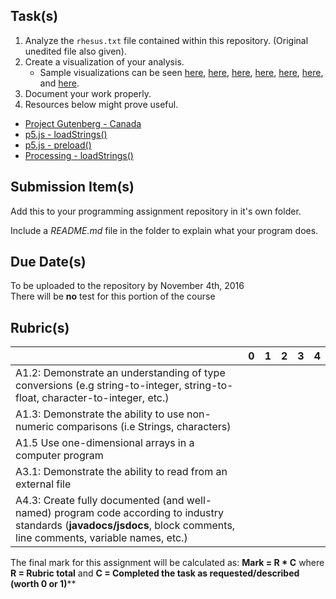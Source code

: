 Task(s)
-------
1. Analyze the ```rhesus.txt``` file contained within this repository. (Original unedited file also given).
2. Create a visualization of your analysis.
   * Sample visualizations can be seen [here][1], [here][2], [here][3], [here][4], [here][5], [here][6], and [here][7].
3. Document your work properly.
4. Resources below might prove useful.  

[1]: http://www.tibco.com/blog/wp-content/uploads/2014/04/color-bloom.jpg
[2]: https://s-media-cache-ak0.pinimg.com/236x/cf/63/56/cf635663f03b34a4c74033f6d0d353e7.jpg
[3]: http://blog.blprnt.com/wp-content/uploads/2010/11/more-500x281.png
[4]: https://upload.wikimedia.org/wikipedia/commons/9/9b/Social_Network_Analysis_Visualization.png
[5]: http://cs.smith.edu/dftwiki/images/thumb/3/30/StanfordDissertationVisualization.png/500px-StanfordDissertationVisualization.png
[6]: http://static.decontextualize.com/snaps/wordcloud.png
[7]: http://www.creativeapplications.net/wp-content/uploads/2010/01/fontane00-640x334.png

* [Project Gutenberg - Canada](http://www.gutenberg.ca/#catalogueA)
* [p5.js - loadStrings()](https://p5js.org/reference/#/p5/loadStrings)
* [p5.js - preload()](https://p5js.org/reference/#/p5/preload)
* [Processing - loadStrings()](https://processing.org/reference/loadStrings_.html)



Submission Item(s)
------------------
Add this to your programming assignment repository in it's own folder.

Include a _README.md_ file in the folder to explain what your program does.


Due Date(s)
-------------
To be uploaded to the repository by November 4th, 2016  
There will be **no** test for this portion of the course


Rubric(s)
---------
|                                          | 0    | 1    | 2    | 3    | 4    |
| ---------------------------------------- | ---- | ---- | ---- | ---- | ---- |
| A1.2: Demonstrate an understanding of type conversions (e.g string-to-integer, string-to-float, character-to-integer, etc.)                                   |      |      |      |      |      |
| A1.3: Demonstrate the ability to use non-numeric comparisons (i.e Strings, characters)                                   |      |      |      |      |      |
| A1.5 Use one-dimensional arrays in a computer program                                   |      |      |      |      |      |
| A3.1: Demonstrate the ability to read from an external file                                   |      |      |      |      |      |
| A4.3: Create fully documented (and well-named) program code according to industry standards (**javadocs/jsdocs**, block comments, line comments, variable names, etc.) |      |      |      |      |      |

The final mark for this assignment will be calculated as: __Mark = R * C__ where **R = Rubric total** and **C = Completed the task as requested/described (worth 0 or 1)****
